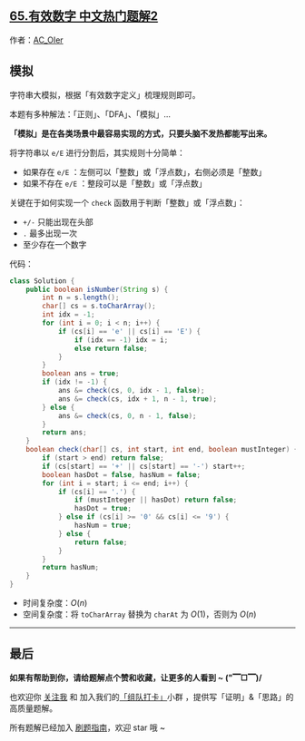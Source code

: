 ## [65.有效数字 中文热门题解2](https://leetcode.cn/problems/valid-number/solutions/100000/gong-shui-san-xie-zi-fu-chuan-mo-ni-by-a-7cgc)

作者：[AC_OIer](https://leetcode.cn/u/AC_OIer)
## 模拟

字符串大模拟，根据「有效数字定义」梳理规则即可。

本题有多种解法：「正则」、「DFA」、「模拟」...

**「模拟」是在各类场景中最容易实现的方式，只要头脑不发热都能写出来。**

将字符串以 `e/E` 进行分割后，其实规则十分简单：

* 如果存在 `e/E` ：左侧可以「整数」或「浮点数」，右侧必须是「整数」
* 如果不存在 `e/E` ：整段可以是「整数」或「浮点数」

关键在于如何实现一个 `check` 函数用于判断「整数」或「浮点数」：

* `+/-` 只能出现在头部
* `.` 最多出现一次
* 至少存在一个数字

代码：
```Java []
class Solution {
    public boolean isNumber(String s) {
        int n = s.length();
        char[] cs = s.toCharArray();
        int idx = -1;
        for (int i = 0; i < n; i++) {
            if (cs[i] == 'e' || cs[i] == 'E') {
                if (idx == -1) idx = i;
                else return false;
            }
        }
        boolean ans = true;
        if (idx != -1) {
            ans &= check(cs, 0, idx - 1, false);
            ans &= check(cs, idx + 1, n - 1, true);
        } else {
            ans &= check(cs, 0, n - 1, false);
        }
        return ans;
    }
    boolean check(char[] cs, int start, int end, boolean mustInteger) {
        if (start > end) return false;
        if (cs[start] == '+' || cs[start] == '-') start++;
        boolean hasDot = false, hasNum = false;
        for (int i = start; i <= end; i++) {
            if (cs[i] == '.') {
                if (mustInteger || hasDot) return false;
                hasDot = true;
            } else if (cs[i] >= '0' && cs[i] <= '9') {
                hasNum = true;
            } else {
                return false;
            }
        }
        return hasNum;
    }
}
```
* 时间复杂度：$O(n)$
* 空间复杂度：将 `toCharArray` 替换为 `charAt` 为 $O(1)$，否则为 $O(n)$

---

## 最后

**如果有帮助到你，请给题解点个赞和收藏，让更多的人看到 ~ ("▔□▔)/**

也欢迎你 [关注我](https://acoier.com/oimg/gzh-qrcode.webp) 和 加入我们的[「组队打卡」](https://leetcode-cn.com/u/ac_oier/)小群 ，提供写「证明」&「思路」的高质量题解。

所有题解已经加入 [刷题指南](https://github.com/SharingSource/LogicStack-LeetCode/wiki)，欢迎 star 哦 ~ 
